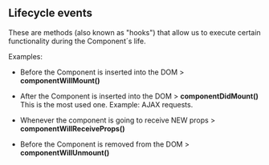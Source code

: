 ## Lifecycle events

These are methods (also known as "hooks") that allow us to execute certain functionality during the Component´s life.

Examples:

* Before the Component is inserted into the DOM > **componentWillMount()**
* After the Component is inserted into the DOM > **componentDidMount()**
  This is the most used one. Example: AJAX requests.

* Whenever the component is going to receive NEW props > **componentWillReceiveProps()**

* Before the Component is removed from the DOM > **componentWillUnmount()**

<!--
  TODO: Add others and separate by deprecation.
-->
